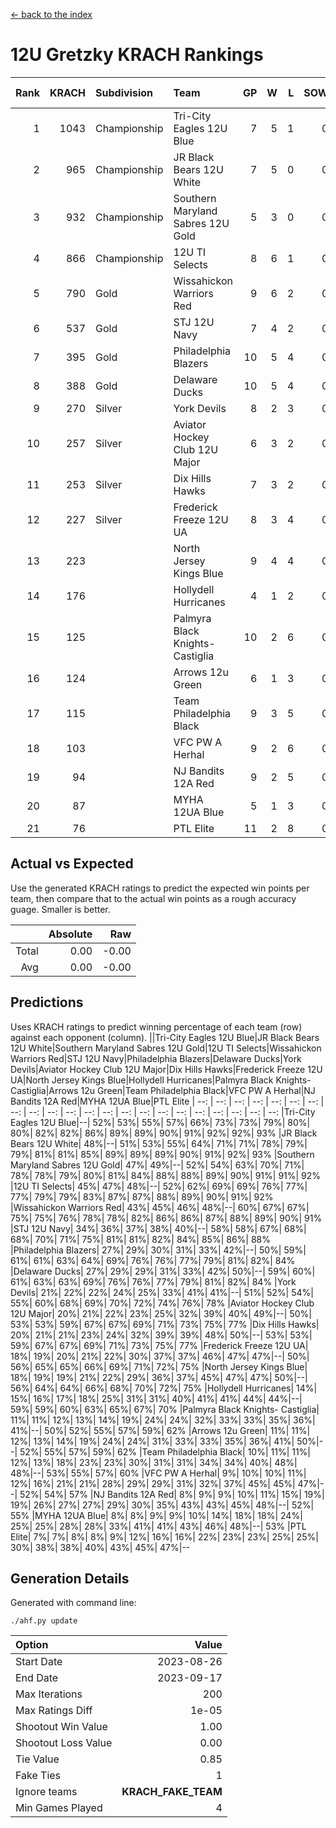 [<- back to the index](readme.md)
# 12U Gretzky KRACH Rankings
Rank|KRACH|Subdivision|Team|GP|W|L|SOW|SOL|T|SoS|Exp Wins|Win Diff
---:|---:|:---|:---|---:|---:|---:|---:|---:|---:|---:|---:|---:
1|1043|Championship|Tri-City Eagles 12U Blue|7|5|1|0|0|1|365|5.8|-0.0
2|965|Championship|JR Black Bears 12U White|7|5|0|0|0|2|252|6.7|-0.0
3|932|Championship|Southern Maryland Sabres 12U Gold|5|3|0|0|0|2|390|4.7|-0.0
4|866|Championship|12U TI Selects|8|6|1|0|0|1|257|6.9|0.0
5|790|Gold|Wissahickon Warriors Red|9|6|2|0|0|1|414|6.8|-0.0
6|537|Gold|STJ 12U Navy|7|4|2|0|0|1|440|4.9|0.0
7|395|Gold|Philadelphia Blazers|10|5|4|0|0|1|489|5.8|-0.0
8|388|Gold|Delaware Ducks|10|5|4|0|0|1|451|5.8|-0.0
9|270|Silver|York Devils|8|2|3|0|0|3|403|4.5|-0.0
10|257|Silver|Aviator Hockey Club 12U Major|6|3|2|0|0|1|279|3.9|0.0
11|253|Silver|Dix Hills Hawks|7|3|2|0|0|2|287|4.7|0.0
12|227|Silver|Frederick Freeze 12U UA|8|3|4|0|0|1|382|3.8|-0.0
13|223||North Jersey Kings Blue|9|4|4|0|0|1|362|4.9|0.0
14|176||Hollydell Hurricanes|4|1|2|0|0|1|380|1.8|-0.0
15|125||Palmyra Black Knights- Castiglia|10|2|6|0|0|2|365|3.7|0.0
16|124||Arrows 12u Green|6|1|3|0|0|2|397|2.7|0.0
17|115||Team Philadelphia Black|9|3|5|0|0|1|200|3.9|0.0
18|103||VFC PW A Herhal|9|2|6|0|0|1|392|2.8|-0.0
19|94||NJ Bandits 12A Red|9|2|5|0|0|2|290|3.7|0.0
20|87||MYHA 12UA Blue|5|1|3|0|0|1|211|1.9|0.0
21|76||PTL Elite|11|2|8|0|0|1|344|2.9|0.0

## Actual vs Expected
Use the generated KRACH ratings to predict the expected win points per team, then compare that to the actual win points as a rough accuracy guage. Smaller is better.

||Absolute|Raw
|---:|---:|---:
|Total|0.00|-0.00
|Avg|0.00|-0.00

## Predictions
Uses KRACH ratings to predict winning percentage of each team (row) against each opponent (column).
||Tri-City Eagles 12U Blue|JR Black Bears 12U White|Southern Maryland Sabres 12U Gold|12U TI Selects|Wissahickon Warriors Red|STJ 12U Navy|Philadelphia Blazers|Delaware Ducks|York Devils|Aviator Hockey Club 12U Major|Dix Hills Hawks|Frederick Freeze 12U UA|North Jersey Kings Blue|Hollydell Hurricanes|Palmyra Black Knights- Castiglia|Arrows 12u Green|Team Philadelphia Black|VFC PW A Herhal|NJ Bandits 12A Red|MYHA 12UA Blue|PTL Elite
| --: | --: | --: | --: | --: | --: | --: | --: | --: | --: | --: | --: | --: | --: | --: | --: | --: | --: | --: | --: | --: | --: 
|Tri-City Eagles 12U Blue|--| 52%| 53%| 55%| 57%| 66%| 73%| 73%| 79%| 80%| 80%| 82%| 82%| 86%| 89%| 89%| 90%| 91%| 92%| 92%| 93%
|JR Black Bears 12U White| 48%|--| 51%| 53%| 55%| 64%| 71%| 71%| 78%| 79%| 79%| 81%| 81%| 85%| 89%| 89%| 89%| 90%| 91%| 92%| 93%
|Southern Maryland Sabres 12U Gold| 47%| 49%|--| 52%| 54%| 63%| 70%| 71%| 78%| 78%| 79%| 80%| 81%| 84%| 88%| 88%| 89%| 90%| 91%| 91%| 92%
|12U TI Selects| 45%| 47%| 48%|--| 52%| 62%| 69%| 69%| 76%| 77%| 77%| 79%| 79%| 83%| 87%| 87%| 88%| 89%| 90%| 91%| 92%
|Wissahickon Warriors Red| 43%| 45%| 46%| 48%|--| 60%| 67%| 67%| 75%| 75%| 76%| 78%| 78%| 82%| 86%| 86%| 87%| 88%| 89%| 90%| 91%
|STJ 12U Navy| 34%| 36%| 37%| 38%| 40%|--| 58%| 58%| 67%| 68%| 68%| 70%| 71%| 75%| 81%| 81%| 82%| 84%| 85%| 86%| 88%
|Philadelphia Blazers| 27%| 29%| 30%| 31%| 33%| 42%|--| 50%| 59%| 61%| 61%| 63%| 64%| 69%| 76%| 76%| 77%| 79%| 81%| 82%| 84%
|Delaware Ducks| 27%| 29%| 29%| 31%| 33%| 42%| 50%|--| 59%| 60%| 61%| 63%| 63%| 69%| 76%| 76%| 77%| 79%| 81%| 82%| 84%
|York Devils| 21%| 22%| 22%| 24%| 25%| 33%| 41%| 41%|--| 51%| 52%| 54%| 55%| 60%| 68%| 69%| 70%| 72%| 74%| 76%| 78%
|Aviator Hockey Club 12U Major| 20%| 21%| 22%| 23%| 25%| 32%| 39%| 40%| 49%|--| 50%| 53%| 53%| 59%| 67%| 67%| 69%| 71%| 73%| 75%| 77%
|Dix Hills Hawks| 20%| 21%| 21%| 23%| 24%| 32%| 39%| 39%| 48%| 50%|--| 53%| 53%| 59%| 67%| 67%| 69%| 71%| 73%| 75%| 77%
|Frederick Freeze 12U UA| 18%| 19%| 20%| 21%| 22%| 30%| 37%| 37%| 46%| 47%| 47%|--| 50%| 56%| 65%| 65%| 66%| 69%| 71%| 72%| 75%
|North Jersey Kings Blue| 18%| 19%| 19%| 21%| 22%| 29%| 36%| 37%| 45%| 47%| 47%| 50%|--| 56%| 64%| 64%| 66%| 68%| 70%| 72%| 75%
|Hollydell Hurricanes| 14%| 15%| 16%| 17%| 18%| 25%| 31%| 31%| 40%| 41%| 41%| 44%| 44%|--| 59%| 59%| 60%| 63%| 65%| 67%| 70%
|Palmyra Black Knights- Castiglia| 11%| 11%| 12%| 13%| 14%| 19%| 24%| 24%| 32%| 33%| 33%| 35%| 36%| 41%|--| 50%| 52%| 55%| 57%| 59%| 62%
|Arrows 12u Green| 11%| 11%| 12%| 13%| 14%| 19%| 24%| 24%| 31%| 33%| 33%| 35%| 36%| 41%| 50%|--| 52%| 55%| 57%| 59%| 62%
|Team Philadelphia Black| 10%| 11%| 11%| 12%| 13%| 18%| 23%| 23%| 30%| 31%| 31%| 34%| 34%| 40%| 48%| 48%|--| 53%| 55%| 57%| 60%
|VFC PW A Herhal|  9%| 10%| 10%| 11%| 12%| 16%| 21%| 21%| 28%| 29%| 29%| 31%| 32%| 37%| 45%| 45%| 47%|--| 52%| 54%| 57%
|NJ Bandits 12A Red|  8%|  9%|  9%| 10%| 11%| 15%| 19%| 19%| 26%| 27%| 27%| 29%| 30%| 35%| 43%| 43%| 45%| 48%|--| 52%| 55%
|MYHA 12UA Blue|  8%|  8%|  9%|  9%| 10%| 14%| 18%| 18%| 24%| 25%| 25%| 28%| 28%| 33%| 41%| 41%| 43%| 46%| 48%|--| 53%
|PTL Elite|  7%|  7%|  8%|  8%|  9%| 12%| 16%| 16%| 22%| 23%| 23%| 25%| 25%| 30%| 38%| 38%| 40%| 43%| 45%| 47%|--

## Generation Details

Generated with command line:
```
./ahf.py update
```

| Option | Value |
| :----- | ----: |
| Start Date | 2023-08-26 |
| End Date | 2023-09-17 |
| Max Iterations | 200 |
| Max Ratings Diff | 1e-05 |
| Shootout Win Value | 1.00 |
| Shootout Loss Value | 0.00 |
| Tie Value | 0.85 |
| Fake Ties | 1 |
| Ignore teams | __KRACH_FAKE_TEAM__ |
| Min Games Played | 4 |

